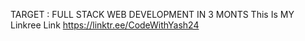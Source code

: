 TARGET : FULL STACK WEB DEVELOPMENT IN 3 MONTS
This Is MY Linkree Link
https://linktr.ee/CodeWithYash24
